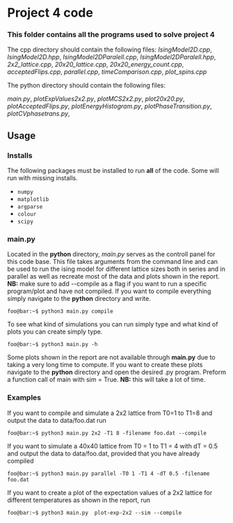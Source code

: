 # Project 4 code
### This folder contains all the programs used to solve project 4
The cpp directory should contain the following files:
*IsingModel2D.cpp*,
*IsingModel2D.hpp*,
*IsingModel2DParalell.cpp*,
*IsingModel2DParalell.hpp*,
*2x2_lattice.cpp*,
*20x20_lattice.cpp*,
*20x20_energy_count.cpp*,
*acceptedFlips.cpp*,
*parallel.cpp*,
*timeComparison.cpp*,
*plot_spins.cpp*

The python directory should contain the following files:

*main.py*,
*plotExpValues2x2.py*,
*plotMCS2x2.py*,
*plot20x20.py*,
*plotAcceptedFlips.py*,
*plotEnergyHistogram.py*,
*plotPhaseTransition.py*,
*plotCVphasetrans.py*,

## Usage
### Installs
The following packages must be installed to run **all** of the code. Some will run with missing installs.

- `numpy`
- `matplotlib`
- `argparse`
- `colour`
- `scipy`


### main.py
Located in the **python** directory, *main.py* serves as the controll panel for this code base. This file takes arguments from the command line and can be used to run the ising model for different lattice sizes both in series and in parallel as well as recreate most of the data and plots shown in the report. **NB:** make sure to add --compile as a flag if you want to run a specific program/plot and have not compiled. If you want to compile everything simply navigate to the **python** directory and write.

```console
foo@bar:~$ python3 main.py compile
```

To see what kind of simulations you can run simply type and what kind of plots you can create simply type.

```console
foo@bar:~$ python3 main.py -h
```
Some plots shown in the report are not available through **main.py** due to taking a very long time to compute. If you want to create these plots navigate to the **python** directory and open the desired .py program. Preform a function call of main with sim = True. **NB:** this will take a lot of time.

### Examples
If you want to compile and simulate a 2x2 lattice from T0=1 to T1=8 and output the data to data/foo.dat run
```console
foo@bar:~$ python3 main.py 2x2 -T1 8 -filename foo.dat --compile
```
If you want to simulate a 40x40 lattice from T0 = 1 to T1 = 4 with dT = 0.5 and output the data to data/foo.dat, provided that you have already compiled  
```console
foo@bar:~$ python3 main.py parallel -T0 1 -T1 4 -dT 0.5 -filename foo.dat
```
If you want to create a plot of the expectation values of a 2x2 lattice for different temperatures as shown in the report, run
```console
foo@bar:~$ python3 main.py  plot-exp-2x2 --sim --compile
```
